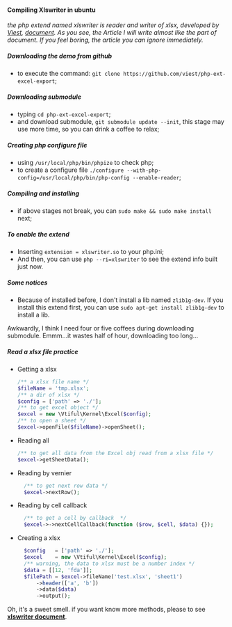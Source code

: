 #### Compiling Xlswriter in ubuntu
*the php extend named xlswriter is reader and writer of xlsx, developed by [Viest](https://github.com/viest), [document](https://xlswriter-docs.viest.me/zh-cn/). As you see, the Article I will write almost like the part of document. If you feel boring, the article you can ignore immediately.*

##### Downloading the demo from github
- to execute the command: `git clone https://github.com/viest/php-ext-excel-export`;
   
##### Downloading submodule
- typing `cd php-ext-excel-export`;
- and download submodule, `git submodule update --init`, this stage may use more time, so you can drink a coffee to relax;

##### Creating php configure file
- using `/usr/local/php/bin/phpize` to check php;
- to create a configure file `./configure --with-php-config=/usr/local/php/bin/php-config --enable-reader`;
   
##### Compiling and installing
- if above stages not break, you can `sudo make && sudo make install` next;
   
##### To enable the extend
- Inserting `extension = xlswriter.so` to your php.ini;
- And then, you can use `php --ri=xlswriter` to see the extend info built just now.

##### Some notices
- Because of installed before, I don't install a lib named `zlib1g-dev`. If you install this extend first, you can use `sudo apt-get install zlib1g-dev` to install a lib.
   
Awkwardly, I think I need four or five coffees during downloading submodule. Emmm...it wastes half of hour, downloading too long...

##### Read a xlsx file practice
- Getting a xlsx
    ```php
    /** a xlsx file name */
    $fileName = 'tmp.xlsx';
    /** a dir of xlsx */
    $config = ['path' => './'];
    /** to get excel object */
    $excel = new \Vtiful\Kernel\Excel($config);
    /** to open a sheet */
    $excel->openFile($fileName)->openSheet();
    ```
- Reading all
    ```php
    /** to get all data from the Excel obj read from a xlsx file */
    $excel->getSheetData();
    ```
- Reading by vernier
   ```php
     /** to get next row data */
     $excel->nextRow();
   ```
- Reading by cell callback
   ```php
     /** to get a cell by callback  */
     $excel->->nextCellCallback(function ($row, $cell, $data) {});
   ```
- Creating a xlsx
   ```php
     $config   = ['path' => './'];
     $excel    = new \Vtiful\Kernel\Excel($config);
     /** warning, the data to xlsx must be a number index */
     $data = [[12, 'fda']];
     $filePath = $excel->fileName('test.xlsx', 'sheet1')
         ->header(['a', 'b'])
         ->data($data)
         ->output();
   ```
Oh, it's a sweet smell. if you want know more methods, please to see **[xlswriter document](https://xlswriter-docs.viest.me/)**.